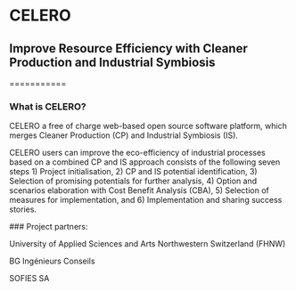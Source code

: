 # CELERO 
## Improve Resource Efficiency with Cleaner Production and Industrial Symbiosis
===========

### What is CELERO?
CELERO a free of charge web-based open source software platform, which merges Cleaner Production (CP) and Industrial Symbiosis (IS).

CELERO users can improve the eco-efficiency of industrial processes based on a combined CP and IS approach consists of the following seven steps 1) Project initialisation, 2) CP and IS potential identification, 3) Selection of promising potentials for further analysis, 4) Option and scenarios elaboration with Cost Benefit Analysis (CBA), 5) Selection of measures for implementation, and 6) Implementation and sharing success stories.



### Project partners: 

University of Applied Sciences and Arts Northwestern Switzerland (FHNW) 

BG Ingénieurs Conseils 

SOFIES SA 
